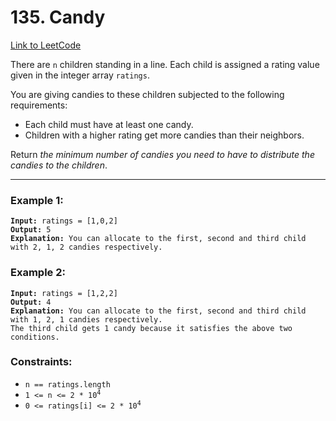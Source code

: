 # 135. Candy

[Link to LeetCode](https://leetcode.com/problems/candy/)

There are `n` children standing in a line. Each child is assigned a rating value given in the integer array `ratings`.

You are giving candies to these children subjected to the following requirements:

* Each child must have at least one candy.
* Children with a higher rating get more candies than their neighbors.

Return _the minimum number of candies you need to have to distribute the candies to the children_.

---

### Example 1:

<pre><code><strong>Input:</strong> ratings = [1,0,2]
<strong>Output:</strong> 5
<strong>Explanation:</strong> You can allocate to the first, second and third child with 2, 1, 2 candies respectively.</code></pre>

### Example 2:

<pre><code><strong>Input:</strong> ratings = [1,2,2]
<strong>Output:</strong> 4
<strong>Explanation:</strong> You can allocate to the first, second and third child with 1, 2, 1 candies respectively.
The third child gets 1 candy because it satisfies the above two conditions.</code></pre>

### Constraints:

* <code>n == ratings.length</code>
* <code>1 <= n <= 2 * 10<sup>4</sup></code>
* <code>0 <= ratings[i] <= 2 * 10<sup>4</sup></code>